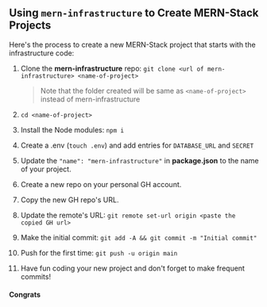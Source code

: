 ## Using `mern-infrastructure` to Create MERN-Stack Projects

Here's the process to create a new MERN-Stack project that starts with the infrastructure code:

1. Clone the **mern-infrastructure** repo: `git clone <url of mern-infrastructure> <name-of-project>`
    > Note that the folder created will be same as `<name-of-project>` instead of mern-infrastructure

2. `cd <name-of-project>`

3. Install the Node modules:  `npm i`

4. Create a .env (`touch .env`) and add entries for `DATABASE_URL` and `SECRET`

5. Update the `"name": "mern-infrastructure"` in **package.json** to the name of your project.

6. Create a new repo on your personal GH account.

7. Copy the new GH repo's URL.

8. Update the remote's URL: `git remote set-url origin <paste the copied GH url>`

9. Make the initial commit:  `git add -A && git commit -m "Initial commit"`

10. Push for the first time:  `git push -u origin main`

11. Have fun coding your new project and don't forget to make frequent commits!

#### Congrats
